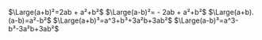 $\Large(a+b)²=2ab + a²+b²$
$\Large(a-b)²= - 2ab + a²+b²$
$\Large(a+b).(a-b)=a²-b²$
$\Large(a+b)³=a^3+b³+3a²b+3ab²$
$\Large(a-b)³=a^3-b³-3a²b+3ab²$

